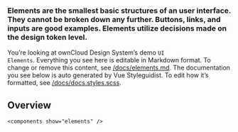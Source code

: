 ### Elements are the smallest basic structures of an user interface. They cannot be broken down any further. Buttons, links, and inputs are good examples. Elements utilize decisions made on the design token level.

You’re looking at ownCloud Design System’s demo <code>UI Elements</code>. Everything you see here is editable in Markdown format. To change or remove this content, see [/docs/elements.md](https://github.com/owncloud/owncloud-design-system/blob/master/docs/elements.md). The documentation you see below is auto generated by Vue Styleguidist. To edit how it’s formatted, see [/docs/docs.styles.scss](https://github.com/owncloud/owncloud-design-system/blob/master/docs/docs.styles.scss).

## Overview

```
<components show="elements" />
```
